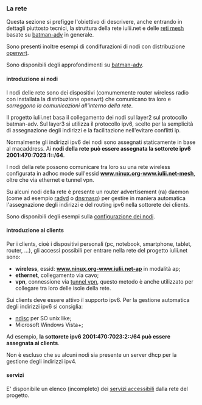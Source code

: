 ### La rete

Questa sezione si prefigge l'obiettivo di descrivere, anche entrando in dettagli piuttosto tecnici, la struttura della rete iulii.net e delle [reti mesh](http://it.wikipedia.org/wiki/Wireless_mesh_network "wireless mesh network su wikipedia") basate su [batman-adv](http://www.open-mesh.org/wiki/batman-adv/ "batman-adv homepage") in generale. 

Sono presenti inoltre esempi di condifurazioni di nodi con distribuzione [openwrt](http://openwrt.org "openwrt").

Sono disponibili degli approfondimenti su  [batman-adv](batman-adv.html "approfondimento a batman-adv").

#### introduzione ai nodi

I nodi delle rete sono dei dispositivi (comumemente router wireless radio con installata la distribuzione openwrt) che comunicano tra loro e *sorreggono la comunicazioni all'interno della rete*.

Il progetto iulii.net basa il collegamento dei nodi sul layer2 sul protocollo batman-adv. Sul layer3 si utilizza il protocollo ipv6, scelto per la semplicità di assegnazione degli indirizzi e la facilitazione nell'evitare conflitti ip. 

Normalmente gli indirizzi ipv6 dei nodi sono assegnati staticamente in base al macaddress. Ai **nodi della rete può essere assegnata la sottorete ipv6 2001:470:7023:1::/64**.

I nodi della rete possono comunicare tra loro su una rete wireless configurata in adhoc mode sull'essid **www.ninux.org-www.iulii.net-mesh**, oltre che via ethernet e tunnel vpn.

Su alcuni nodi della rete è presente un router advertisement (ra) daemon (come ad esempio [radvd](http://www.litech.org/radvd/ "homepage di radvd") o [dnsmasq](http://www.thekelleys.org.uk/dnsmasq/doc.html "homepage di dnsmasq")) per gestire in maniera automatica l'assegnazione degli indirizzi e del routing ipv6 nella sottorete dei clients.

Sono disponibili degli esempi sulla [configurazione dei nodi](nodi/ "configurazione dei nodi").

#### introduzione ai clients

Per i clients, cioè i dispositivi personali (pc, notebook, smartphone, tablet, router, ...), gli accessi possibili per entrare nella rete del progetto iulii.net sono:

* **wireless**, essid: **www.ninux.org-www.iulii.net-ap** in modalità ap;
* **ethernet**, collegamento via cavo;
* **vpn**, connessione via [tunnel vpn](http://wiki.ninux.org/TincVPN "collegarsi a ninux con una vpn"), questo metodo è anche utilizzato per collegare tra loro delle isole della rete.

Sui clients deve essere attivo il supporto ipv6. Per la gestione automatica degli indirizzi ipv6 si consiglia:

* [ndisc](http://www.remlab.net/ndisc6/ "ndisc") per SO unix like;
* Microsoft Windows Vista+;

Ad esempio, **la sottorete ipv6 2001:470:7023:2::/64 può essere assegnata ai clients**.

Non è escluso che su alcuni nodi sia presente un server dhcp per la gestione degli indirizzi ipv4.

#### servizi 

E' disponibile un elenco (incompleto) dei [servizi accessibili](servizi.html "servizi") dalla rete del progetto.
